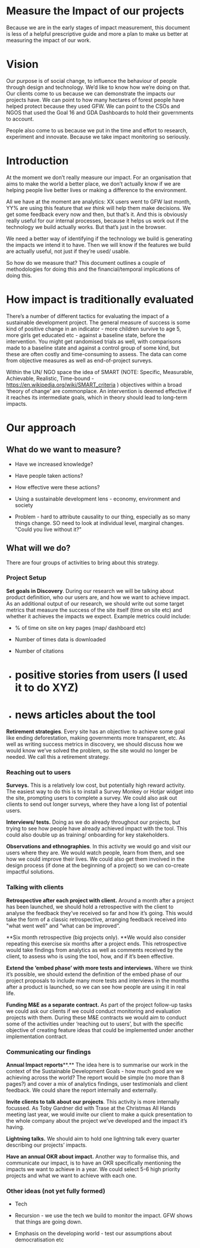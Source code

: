 # **Measure the Impact of our projects**

Because we are in the early stages of impact measurement, this document is less of a helpful prescriptive guide and more a plan to make us better at measuring the impact of our work.

# Vision

Our purpose is of social change, to influence the behaviour of people through design and technology. We’d like to know how we’re doing on that. Our clients come to us because we can demonstrate the impacts our projects have. We can point to how many hectares of forest people have helped protect because they used GFW. We can point to the CSOs and NGOS that used the Goal 16 and GDA Dashboards to hold their governments to account. 

People also come to us because we put in the time and effort to research, experiment and innovate. Because we take impact monitoring so seriously.

# Introduction

At the moment we don’t really measure our impact. For an organisation that aims to make the world a better place, we don’t actually know if we are helping people live better lives or making a difference to the environment. 

All we have at the moment are analytics: XX users went to GFW last month, YY% are using this feature that *we think* will help them make decisions. We get some feedback every now and then, but that’s it. And this is obviously really useful for our internal processes, because it helps us work out if the technology we build actually works. But that’s just in the browser. 

We need a better way of identifying if the technology we build is generating the impacts we intend it to have. Then we will know if the features we build are actually useful, not just if they’re used/ usable. 

So how do we measure that? This document outlines a couple of methodologies for doing this and the financial/temporal implications of doing this. 

# How impact is traditionally evaluated

There’s a number of different tactics for evaluating the impact of a sustainable development project. The general measure of success is some kind of positive change in an indicator - more children survive to age 5, more girls get educated etc - against a baseline state, before the intervention. You might get randomised trials as well, with comparisons made to a baseline state and against a control group of some kind, but these are often costly and time-consuming to assess. The data can come from objective measures as well as end-of-project surveys. 

Within the UN/ NGO space the idea of SMART (NOTE:  Specific, Measurable, Achievable, Realistic, Time-bound - https://en.wikipedia.org/wiki/SMART_criteria ) objectives within a broad ‘theory of change’ are commonplace. An intervention is deemed effective if it reaches its intermediate goals, which in theory should lead to long-term impacts. 

# Our approach

## What do we want to measure?

* Have we increased knowledge?

* Have people taken actions?

* How effective were these actions?

* Using a sustainable development lens - economy, environment and society

* Problem - hard to attribute causality to our thing, especially as so many things change. SO need to look at individual level, marginal changes. "Could you live without it?"

## What will we do?

There are four groups of activities to bring about this strategy.  

### Project Setup

**Set goals in Discovery**. During our research we will be talking about product definition, who our users are, and how we want to achieve impact. As an additional output of our research, we should write out some target metrics that measure the success of the site itself (time on site etc) and whether it achieves the impacts we expect. Example metrics could include:

* % of time on site on key pages (map/ dashboard etc)

* Number of times data is downloaded

* Number of citations 

* # positive stories from users (I used it to do XYZ)

* # news articles about the tool

**Retirement strategies**. Every site has an objective: to achieve some goal like ending deforestation, making governments more transparent, etc. As well as writing success metrics in discovery, we should discuss how we would know we’ve solved the problem, so the site would no longer be needed. We call this a retirement strategy. 

### Reaching out to users

**Surveys.** This is a relatively low cost, but potentially high reward activity. The easiest way to do this is to install a Survey Monkey or Hotjar widget into the site, prompting users to complete a survey. We could also ask out clients to send out longer surveys, where they have a long list of potential users.

**Interviews/ tests.** Doing as we do already throughout our projects, but trying to see how people have already achieved impact with the tool. This could also double up as training/ onboarding for key stakeholders. 

**Observations and ethnographies**. In this activity we would go and visit our users where they are. We would watch people, learn from them, and see how we could improve their lives. We could also get them involved in the design process (if done at the beginning of a project) so we can co-create impactful solutions. 

### Talking with clients

**Retrospective after each project with client.** Around a month after a project has been launched, we should hold a retrospective with the client to analyse the feedback they’ve received so far and how it’s going. This would take the form of a classic retrospective, arranging feedback received into "what went well" and “what can be improved”. 

**Six month retrospective (big projects only). **We would also consider repeating this exercise six months after a project ends. This retrospective would take findings from analytics as well as comments received by the client, to assess who is using the tool, how, and if it’s been effective. 

**Extend the ‘embed phase’ with more tests and interviews.** Where we think it’s possible, we should extend the definition of the embed phase of our project proposals to include many more tests and interviews in the months after a product is launched, so we can see how people are using it in real life. 

**Funding M&E as a separate contract.** As part of the project follow-up tasks we could ask our clients if we could conduct monitoring and evaluation projects with them. During these M&E contracts we would aim to conduct some of the activities under ‘reaching out to users’, but with the specific objective of creating feature ideas that could be implemented under another implementation contract. 

### Communicating our findings

**Annual Impact reports****.** The idea here is to summarise our work in the context of the Sustainable Development Goals - how much good are we achieving across the world? The report would be simple (no more than 8 pages?) and cover a mix of analytics findings, user testimonials and client feedback. We could share the report internally and externally. 

**Invite clients to talk about our projects**. This activity is more internally focussed. As Toby Gardner did with Trase at the Christmas All Hands meeting last year, we would invite our client to make a quick presentation to the whole company about the project we’ve developed and the impact it’s having. 

**Lightning talks.** We should aim to hold one lightning talk every quarter describing our projects’ impacts. 

**Have an annual OKR about impact.** Another way to formalise this, and communicate our impact, is to have an OKR specifically mentioning the impacts we want to achieve in a year. We could select 5-6 high priority projects and what we want to achieve with each one. 

### Other ideas (not yet fully formed)

* Tech

* Recursion - we use the tech we build to monitor the impact. GFW shows that things are going down. 

* Emphasis on the developing world - test our assumptions about democratisation etc


